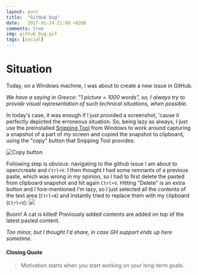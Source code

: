 ```yaml
---
layout: post
title:  "GitHub bug"
date:   2017-01-24 21:00 +0200
comments: true
img: github_bug.gif
tags: [social]
---
```

# Situation
Today, on a Windows machine, I was about to create a new issue in GitHub.

_We have a saying in Greece: "1 picture = 1000 words", so, I always try to provide visual representation of such technical situations, when possible._

In today's case, it was enough if I just provided a screenshot, 'cause it perfectly depicted the erroneous situation. So, being lazy as always, I just use the preinstalled [Snipping Tool](http://www.digitalcitizen.life/how-use-snipping-tool) from Windows to work around capturing a snapshot of a part of my screen and copied the snapshot to clipboard, using the "copy" button that Snipping Tool provides:

![Copy button]({{site.baseurl}}/assets/img/snip_copy.png)

Following step is obvious: navigating to the github issue I am about to open/create and ```Ctrl+V```.
I then thought I had some remnants of a previous paste, which was wrong in my opinion, so I had to first delete the pasted from clipboard snapshot and hit again ```Ctrl+V```. Hitting "Delete" is an extra button and I fore-mentioned I'm lazy, so I just selected all the contents of the text area (```Ctrl+A```) and instantly tried to replace them with my clipboard (```Ctrl+V```):
![](https://i.gyazo.com/8e547b492eab5767261f42956606fdac.gif)

Boom! A cat is killed! Previously added contents are added on top of the latest pasted content.

_Too minor, but I thought I'd share, in case GH support ends up here sometime._

#### Closing Quote
> Motivation starts when you start working on your long-term goals.
